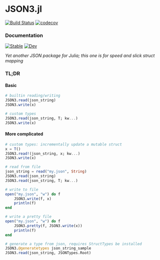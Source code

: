 
# JSON3.jl

[![Build Status](https://travis-ci.com/quinnj/JSON3.jl.svg?branch=master)](https://travis-ci.com/quinnj/JSON3.jl)
[![codecov](https://codecov.io/gh/quinnj/JSON3.jl/branch/master/graph/badge.svg)](https://codecov.io/gh/quinnj/JSON3.jl)

### Documentation

[![Stable](https://img.shields.io/badge/docs-stable-blue.svg)](https://quinnj.github.io/JSON3.jl/stable)
[![Dev](https://img.shields.io/badge/docs-dev-blue.svg)](https://quinnj.github.io/JSON3.jl/dev)

*Yet another JSON package for Julia; this one is for speed and slick struct mapping*

### TL;DR

#### Basic

```julia
# builtin reading/writing
JSON3.read(json_string)
JSON3.write(x)

# custom types
JSON3.read(json_string, T; kw...)
JSON3.write(x)
```

#### More complicated

```julia
# custom types: incrementally update a mutable struct
x = T()
JSON3.read!(json_string, x; kw...)
JSON3.write(x)

# read from file
json_string = read("my.json", String)
JSON3.read(json_string)
JSON3.read(json_string, T; kw...)

# write to file
open("my.json", "w") do f
    JSON3.write(f, x)
    println(f)
end

# write a pretty file
open("my.json", "w") do f
    JSON3.pretty(f, JSON3.write(x))
    println(f)
end

# generate a type from json, requires StructTypes be installed
JSON3.@generatetypes json_string_sample
JSON3.read(json_string, JSONTypes.Root)
```
